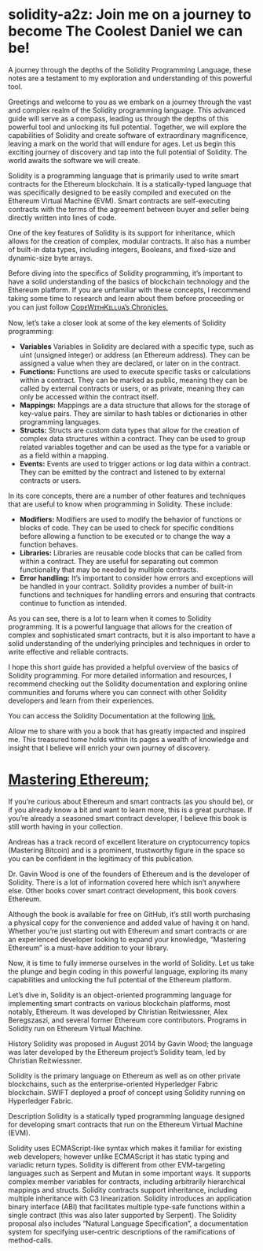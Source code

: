 # solidity-a2z: Join me on a journey to become The Coolest Daniel we can be!
 A journey through the depths of the Solidity Programming Language, these notes are a testament to my exploration and understanding of this powerful tool.

Greetings and welcome to you as we embark on a journey through the vast and complex realm of the Solidity programming language. This advanced guide will serve as a compass, leading us through the depths of this powerful tool and unlocking its full potential. Together, we will explore the capabilities of Solidity and create software of extraordinary magnificence, leaving a mark on the world that will endure for ages. Let us begin this exciting journey of discovery and tap into the full potential of Solidity. The world awaits the software we will create.

Solidity is a programming language that is primarily used to write smart contracts for the Ethereum blockchain. It is a statically-typed language that was specifically designed to be easily compiled and executed on the Ethereum Virtual Machine (EVM). Smart contracts are self-executing contracts with the terms of the agreement between buyer and seller being directly written into lines of code.

One of the key features of Solidity is its support for inheritance, which allows for the creation of complex, modular contracts. It also has a number of built-in data types, including integers, Booleans, and fixed-size and dynamic-size byte arrays.

Before diving into the specifics of Solidity programming, it’s important to have a solid understanding of the basics of blockchain technology and the Ethereum platform. If you are unfamiliar with these concepts, I recommend taking some time to research and learn about them before proceeding or you can just follow [CᴏᴅᴇWɪᴛʜKɪʟʟᴜᴀ’s Chronicles.](https://github.com/0xHriday/codewithkillua-chronicles)

Now, let’s take a closer look at some of the key elements of Solidity programming:

-  **Variables** Variables in Solidity are declared with a specific type, such as uint (unsigned integer) or address (an Ethereum address). They can be assigned a value when they are declared, or later on in the contract.
-  **Functions:** Functions are used to execute specific tasks or calculations within a contract. They can be marked as public, meaning they can be called by external contracts or users, or as private, meaning they can only be accessed within the contract itself.
-  **Mappings:** Mappings are a data structure that allows for the storage of key-value pairs. They are similar to hash tables or dictionaries in other programming languages.
-  **Structs:** Structs are custom data types that allow for the creation of complex data structures within a contract. They can be used to group related variables together and can be used as the type for a variable or as a field within a mapping.
-  **Events:** Events are used to trigger actions or log data within a contract. They can be emitted by the contract and listened to by external contracts or users.


In its core concepts, there are a number of other features and techniques that are useful to know when programming in Solidity. These include:

-  **Modifiers:** Modifiers are used to modify the behavior of functions or blocks of code. They can be used to check for specific conditions before allowing a function to be executed or to change the way a function behaves.
-  **Libraries:** Libraries are reusable code blocks that can be called from within a contract. They are useful for separating out common functionality that may be needed by multiple contracts.
-  **Error handling:** It’s important to consider how errors and exceptions will be handled in your contract. Solidity provides a number of built-in functions and techniques for handling errors and ensuring that contracts continue to function as intended.

As you can see, there is a lot to learn when it comes to Solidity programming. It is a powerful language that allows for the creation of complex and sophisticated smart contracts, but it is also important to have a solid understanding of the underlying principles and techniques in order to write effective and reliable contracts.

I hope this short guide has provided a helpful overview of the basics of Solidity programming. For more detailed information and resources, I recommend checking out the Solidity documentation and exploring online communities and forums where you can connect with other Solidity developers and learn from their experiences.

You can access the Solidity Documentation at the following [link.](https://docs.soliditylang.org/)


Allow me to share with you a book that has greatly impacted and inspired me. This treasured tome holds within its pages a wealth of knowledge and insight that I believe will enrich your own journey of discovery.

# [Mastering Ethereum;](https://github.com/ethereumbook/ethereumbook)
If you’re curious about Ethereum and smart contracts (as you should be), or if you already know a bit and want to learn more, this is a great purchase. If you’re already a seasoned smart contract developer, I believe this book is still worth having in your collection.

Andreas has a track record of excellent literature on cryptocurrency topics (Mastering Bitcoin) and is a prominent, trustworthy figure in the space so you can be confident in the legitimacy of this publication.

Dr. Gavin Wood is one of the founders of Ethereum and is the developer of Solidity. There is a lot of information covered here which isn’t anywhere else. Other books cover smart contract development, this book covers Ethereum.

Although the book is available for free on GitHub, it’s still worth purchasing a physical copy for the convenience and added value of having it on hand. Whether you’re just starting out with Ethereum and smart contracts or are an experienced developer looking to expand your knowledge, “Mastering Ethereum” is a must-have addition to your library.

Now, it is time to fully immerse ourselves in the world of Solidity. Let us take the plunge and begin coding in this powerful language, exploring its many capabilities and unlocking the full potential of the Ethereum platform.

Let’s dive in,
Solidity is an object-oriented programming language for implementing smart contracts on various blockchain platforms, most notably, Ethereum. It was developed by Christian Reitwiessner, Alex Beregszaszi, and several former Ethereum core contributors. Programs in Solidity run on Ethereum Virtual Machine.

History
Solidity was proposed in August 2014 by Gavin Wood; the language was later developed by the Ethereum project’s Solidity team, led by Christian Reitwiessner.

Solidity is the primary language on Ethereum as well as on other private blockchains, such as the enterprise-oriented Hyperledger Fabric blockchain. SWIFT deployed a proof of concept using Solidity running on Hyperledger Fabric.

Description
Solidity is a statically typed programming language designed for developing smart contracts that run on the Ethereum Virtual Machine (EVM).

Solidity uses ECMAScript-like syntax which makes it familiar for existing web developers; however unlike ECMAScript it has static typing and variadic return types. Solidity is different from other EVM-targeting languages such as Serpent and Mutan in some important ways. It supports complex member variables for contracts, including arbitrarily hierarchical mappings and structs. Solidity contracts support inheritance, including multiple inheritance with C3 linearization. Solidity introduces an application binary interface (ABI) that facilitates multiple type-safe functions within a single contract (this was also later supported by Serpent). The Solidity proposal also includes “Natural Language Specification”, a documentation system for specifying user-centric descriptions of the ramifications of method-calls.

